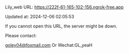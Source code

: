 Lily_web URL: https://222f-61-165-102-156.ngrok-free.app

Updated at: 2024-12-06 02:05:53

If you cannot open this URL, the server might be down.

Please contact: 

goley04@foxmail.com Or Wechat:GL_yeaH